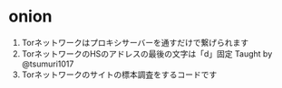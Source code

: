 # onion
1. Torネットワークはプロキシサーバーを通すだけで繋げられます
2. TorネットワークのHSのアドレスの最後の文字は「d」固定 Taught by @tsumuri1017
3. Torネットワークのサイトの標本調査をするコードです
